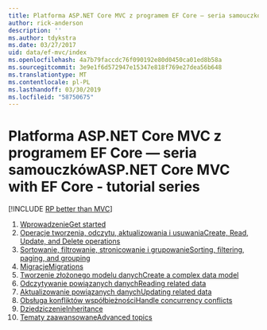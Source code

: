 ```yaml
---
title: Platforma ASP.NET Core MVC z programem EF Core — seria samouczków
author: rick-anderson
description: ''
ms.author: tdykstra
ms.date: 03/27/2017
uid: data/ef-mvc/index
ms.openlocfilehash: 4a7b79faccdc76f090192e80d0450ca01ed8b58a
ms.sourcegitcommit: 3e9e1f6d572947e15347e818f769e27dea56b648
ms.translationtype: MT
ms.contentlocale: pl-PL
ms.lasthandoff: 03/30/2019
ms.locfileid: "58750675"
---
```

# <a name="aspnet-core-mvc-with-ef-core---tutorial-series"></a><span data-ttu-id="17ed8-102">Platforma ASP.NET Core MVC z programem EF Core — seria samouczków</span><span class="sxs-lookup"><span data-stu-id="17ed8-102">ASP.NET Core MVC with EF Core - tutorial series</span></span>

[!INCLUDE [RP better than MVC](../../includes/RP-EF/rp-over-mvc.md)]

1. [<span data-ttu-id="17ed8-103">Wprowadzenie</span><span class="sxs-lookup"><span data-stu-id="17ed8-103">Get started</span></span>](xref:data/ef-mvc/intro)
1. [<span data-ttu-id="17ed8-104">Operacje tworzenia, odczytu, aktualizowania i usuwania</span><span class="sxs-lookup"><span data-stu-id="17ed8-104">Create, Read, Update, and Delete operations</span></span>](xref:data/ef-mvc/crud)
1. [<span data-ttu-id="17ed8-105">Sortowanie, filtrowanie, stronicowanie i grupowanie</span><span class="sxs-lookup"><span data-stu-id="17ed8-105">Sorting, filtering, paging, and grouping</span></span>](xref:data/ef-mvc/sort-filter-page)
1. [<span data-ttu-id="17ed8-106">Migracje</span><span class="sxs-lookup"><span data-stu-id="17ed8-106">Migrations</span></span>](xref:data/ef-mvc/migrations)
1. [<span data-ttu-id="17ed8-107">Tworzenie złożonego modelu danych</span><span class="sxs-lookup"><span data-stu-id="17ed8-107">Create a complex data model</span></span>](xref:data/ef-mvc/complex-data-model)
1. [<span data-ttu-id="17ed8-108">Odczytywanie powiązanych danych</span><span class="sxs-lookup"><span data-stu-id="17ed8-108">Reading related data</span></span>](xref:data/ef-mvc/read-related-data)
1. [<span data-ttu-id="17ed8-109">Aktualizowanie powiązanych danych</span><span class="sxs-lookup"><span data-stu-id="17ed8-109">Updating related data</span></span>](xref:data/ef-mvc/update-related-data)
1. [<span data-ttu-id="17ed8-110">Obsługa konfliktów współbieżności</span><span class="sxs-lookup"><span data-stu-id="17ed8-110">Handle concurrency conflicts</span></span>](xref:data/ef-mvc/concurrency)
1. [<span data-ttu-id="17ed8-111">Dziedziczenie</span><span class="sxs-lookup"><span data-stu-id="17ed8-111">Inheritance</span></span>](xref:data/ef-mvc/inheritance)
1. [<span data-ttu-id="17ed8-112">Tematy zaawansowane</span><span class="sxs-lookup"><span data-stu-id="17ed8-112">Advanced topics</span></span>](xref:data/ef-mvc/advanced)
